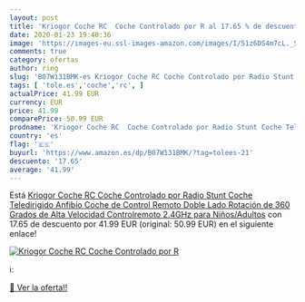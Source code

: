 ```yaml
---
layout: post
title: 'Kriogor Coche RC  Coche Controlado por R al 17.65 % de descuento'
date: 2020-01-23 19:40:36
image: 'https://images-eu.ssl-images-amazon.com/images/I/51z6DS4m7cL._SL200_.jpg'
comments: true
category: ofertas
author: ring
slug: 'B07W131BMK-es Kriogor Coche RC Coche Controlado por Radio Stunt Coche...'
tags: [ 'tole.es','coche','rc', ]
actualPrice: 41.99 EUR
currency: EUR
price: 41.99
comparePrice: 50.99 EUR
prodname: 'Kriogor Coche RC  Coche Controlado por Radio Stunt Coche Teledirigido Anfibio Coche de Control Remoto Doble Lado Rotación de 360 Grados de Alta Velocidad Controlremoto 2.4GHz para Niños/Adultos'
country: 'es'
flag: '🇪🇸'
buyurl: 'https://www.amazon.es/dp/B07W131BMK/?tag=tolees-21'
descuento: '17.65'
average: '41.99'
---
```


Está [Kriogor Coche RC  Coche Controlado por Radio Stunt Coche Teledirigido Anfibio Coche de Control Remoto Doble Lado Rotación de 360 Grados de Alta Velocidad Controlremoto 2.4GHz para Niños/Adultos](https://www.amazon.es/dp/B07W131BMK/?tag=tolees-21) con 17.65 de descuento por 41.99 EUR (original: 50.99 EUR) en el siguiente enlace!

[![Kriogor Coche RC  Coche Controlado por R](https://images-eu.ssl-images-amazon.com/images/I/51z6DS4m7cL._SL200_.jpg)](https://www.amazon.es/dp/B07W131BMK/?tag=tolees-21)

ℹ️:


[🛒 Ver la oferta!!](https://www.amazon.es/dp/B07W131BMK/?tag=tolees-21)
